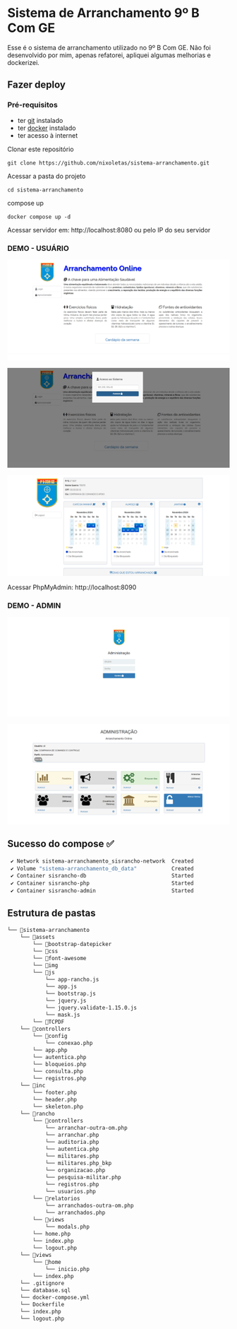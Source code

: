 # Sistema de Arranchamento 9º B Com GE

Esse é o sistema de arranchamento utilizado no 9º B Com GE. Não foi desenvolvido por mim, apenas refatorei, apliquei algumas melhorias e dockerizei.

## Fazer deploy

### Pré-requisitos
- ter [git](https://git-scm.com/downloads) instalado
- ter [docker](https://docs.docker.com/engine/install/) instalado
- ter acesso à internet

Clonar este repositório
```
git clone https://github.com/nixoletas/sistema-arranchamento.git
```

Acessar a pasta do projeto
```
cd sistema-arranchamento
```

compose up 
```
docker compose up -d
```
Acessar servidor em: http://localhost:8080 ou pelo IP do seu servidor

### DEMO - USUÁRIO

![demo](demo/image.png)

![demo](demo/image2.png)

![demo](demo/image3.png)

Acessar PhpMyAdmin: http://localhost:8090

### DEMO - ADMIN

![demo](demo/image4.png)

![demo](demo/image5.png)

## Sucesso do compose ✅
```bash
 ✔ Network sistema-arranchamento_sisrancho-network  Created                                                                                                     0.1s 
 ✔ Volume "sistema-arranchamento_db_data"           Created                                                                                                     0.0s 
 ✔ Container sisrancho-db                           Started                                                                                                     0.9s 
 ✔ Container sisrancho-php                          Started                                                                                                     0.9s 
 ✔ Container sisrancho-admin                        Started
 ```

 ## Estrutura de pastas

```
└── 📁sistema-arranchamento
    └── 📁assets
        └── 📁bootstrap-datepicker
        └── 📁css
        └── 📁font-awesome
        └── 📁img
        └── 📁js
            └── app-rancho.js
            └── app.js
            └── bootstrap.js
            └── jquery.js
            └── jquery.validate-1.15.0.js
            └── mask.js
        └── 📁TCPDF
    └── 📁controllers
        └── 📁config
            └── conexao.php
        └── app.php
        └── autentica.php
        └── bloqueios.php
        └── consulta.php
        └── registros.php
    └── 📁inc
        └── footer.php
        └── header.php
        └── skeleton.php
    └── 📁rancho
        └── 📁controllers
            └── arranchar-outra-om.php
            └── arranchar.php
            └── auditoria.php
            └── autentica.php
            └── militares.php
            └── militares.php_bkp
            └── organizacao.php
            └── pesquisa-militar.php
            └── registros.php
            └── usuarios.php
        └── 📁relatorios
            └── arranchados-outra-om.php
            └── arranchados.php
        └── 📁views
            └── modals.php
        └── home.php
        └── index.php
        └── logout.php
    └── 📁views
        └── 📁home
            └── inicio.php
        └── index.php
    └── .gitignore
    └── database.sql
    └── docker-compose.yml
    └── Dockerfile
    └── index.php
    └── logout.php
```